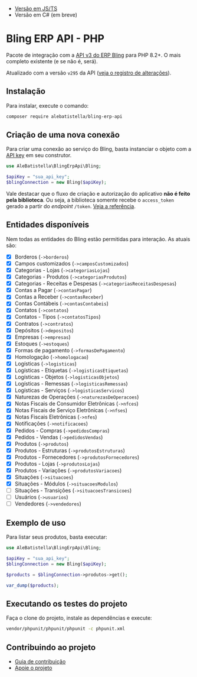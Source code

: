 - [Versão em JS/TS](https://github.com/AlexandreBellas/bling-erp-api-js)
- Versão em C# (em breve)

# Bling ERP API - PHP

Pacote de integração com a [API v3 do ERP Bling](https://developer.bling.com.br)
para PHP 8.2+. O mais completo existente (e se não é, será).

Atualizado com a versão `v295` da API ([veja o registro de alterações](https://developer.bling.com.br/changelogs#2024-02-28)).

## Instalação

Para instalar, execute o comando:

```bash
composer require alebatistella/bling-erp-api
```

## Criação de uma nova conexão

Para criar uma conexão ao serviço do Bling, basta instanciar o objeto com a [API key](https://developer.bling.com.br/autenticacao) em seu construtor.

```php
use AleBatistella\BlingErpApi\Bling;

$apiKey = "sua_api_key";
$blingConnection = new Bling($apiKey);
```

Vale destacar que o fluxo de criação e autorização do aplicativo **não é feito
pela biblioteca**. Ou seja, a biblioteca somente recebe o `access_token` gerado
a partir do _endpoint_ `/token`. [Veja a referência](https://developer.bling.com.br/aplicativos#tokens-de-acesso).

## Entidades disponíveis

Nem todas as entidades do Bling estão permitidas para interação. As atuais são:

- [x] Borderos (`->borderos`)
- [x] Campos customizados (`->camposCustomizados`)
- [x] Categorias - Lojas (`->categoriasLojas`)
- [x] Categorias - Produtos (`->categoriasProdutos`)
- [x] Categorias - Receitas e Despesas (`->categoriasReceitasDespesas`)
- [x] Contas a Pagar (`->contasPagar`)
- [x] Contas a Receber (`->contasReceber`)
- [x] Contas Contábeis (`->contasContabeis`)
- [x] Contatos (`->contatos`)
- [x] Contatos - Tipos (`->contatosTipos`)
- [x] Contratos (`->contratos`)
- [x] Depósitos (`->depositos`)
- [x] Empresas (`->empresas`)
- [x] Estoques (`->estoques`)
- [x] Formas de pagamento (`->formasDePagamento`)
- [x] Homologação (`->homologacao`)
- [x] Logísticas (`->logisticas`)
- [x] Logísticas - Etiquetas (`->logisticasEtiquetas`)
- [x] Logísticas - Objetos (`->logisticasObjetos`)
- [x] Logísticas - Remessas (`->logisticasRemessas`)
- [x] Logísticas - Serviços (`->logisticasServicos`)
- [x] Naturezas de Operações (`->naturezasDeOperacoes`)
- [x] Notas Fiscais de Consumidor Eletrônicas (`->nfces`)
- [x] Notas Fiscais de Serviço Eletrônicas (`->nfses`)
- [x] Notas Fiscais Eletrônicas (`->nfes`)
- [x] Notificações (`->notificacoes`)
- [x] Pedidos - Compras (`->pedidosCompras`)
- [x] Pedidos - Vendas (`->pedidosVendas`)
- [x] Produtos (`->produtos`)
- [x] Produtos - Estruturas (`->produtosEstruturas`)
- [x] Produtos - Fornecedores (`->produtosFornecedores`)
- [x] Produtos - Lojas (`->produtosLojas`)
- [x] Produtos - Variações (`->produtosVariacoes`)
- [x] Situações (`->situacoes`)
- [x] Situações - Módulos (`->situacoesModulos`)
- [ ] Situações - Transições (`->situacoesTransicoes`)
- [ ] Usuários (`->usuarios`)
- [ ] Vendedores (`->vendedores`)

## Exemplo de uso

Para listar seus produtos, basta executar:

```php
use AleBatistella\BlingErpApi\Bling;

$apiKey = "sua_api_key";
$blingConnection = new Bling($apiKey);

$products = $blingConnection->produtos->get();

var_dump($products);
```

## Executando os testes do projeto

Faça o clone do projeto, instale as dependências e execute:

```bash
vendor/phpunit/phpunit/phpunit -c phpunit.xml
```

## Contribuindo ao projeto

- [Guia de contribuição](https://github.com/AlexandreBellas/bling-erp-api-php/blob/v5.0.0/CONTRIBUTING.md)
- [Apoie o projeto](https://www.paypal.com/donate/?hosted_button_id=G2NJKZ5MUMKBS)
